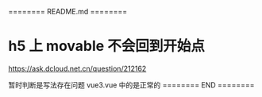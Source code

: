 ======== README.md ========

# h5 上 movable 不会回到开始点
https://ask.dcloud.net.cn/question/212162

暂时判断是写法存在问题 vue3.vue 中的是正常的
======== END ========

